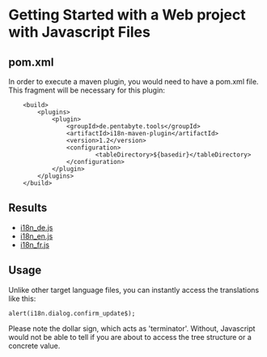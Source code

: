 # Getting Started with a Web project with Javascript Files

## pom.xml

In order to execute a maven plugin, you would need to have a pom.xml file. This fragment will be necessary for this plugin:

```
	<build>
		<plugins>
			<plugin>
				<groupId>de.pentabyte.tools</groupId>
				<artifactId>i18n-maven-plugin</artifactId>
				<version>1.2</version>
				<configuration>
						<tableDirectory>${basedir}</tableDirectory>
				</configuration>
			</plugin>
		</plugins>
	</build>
```

## Results

- [i18n_de.js](../src/test/resources/i18n_de.js)
- [i18n_en.js](../src/test/resources/i18n_en.js)
- [i18n_fr.js](../src/test/resources/i18n_fr.js)

## Usage

Unlike other target language files, you can instantly access the translations like this:

```
alert(i18n.dialog.confirm_update$);
```

Please note the dollar sign, which acts as 'terminator'. Without, Javascript would not be able to tell if you are about to access the tree structure or a concrete value. 